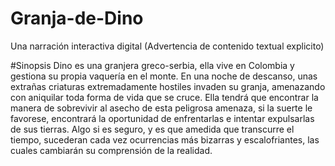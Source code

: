 # Granja-de-Dino
Una narración interactiva digital (Advertencia de contenido textual explicito)

#Sinopsis
Dino es una granjera greco-serbia, ella vive en Colombia y gestiona su propia vaquería en el monte. En una noche de descanso, unas extrañas criaturas extremadamente hostiles invaden su granja, amenazando con aniquilar toda forma de vida que se cruce. Ella tendrá que encontrar la manera de sobrevivir al asecho de esta peligrosa amenaza, si la suerte le favorese, encontrará la oportunidad de enfrentarlas e intentar expulsarlas de sus tierras. Algo si es seguro, y es que amedida que transcurre el tiempo, sucederan cada vez ocurrencias más bizarras y escalofriantes, las cuales cambiarán su comprensión de la realidad.
